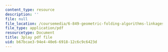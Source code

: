 ```yaml
---
content_type: resource
description: ''
file: null
file_location: /coursemedia/6-849-geometric-folding-algorithms-linkages-origami-polyhedra-fall-2012/b67bcae394e440e6691812c6c9c6423d_ylQ5-9f5KIs.pdf
file_type: application/pdf
resourcetype: Document
title: 3play pdf file
uid: b67bcae3-94e4-40e6-6918-12c6c9c6423d
---
```

